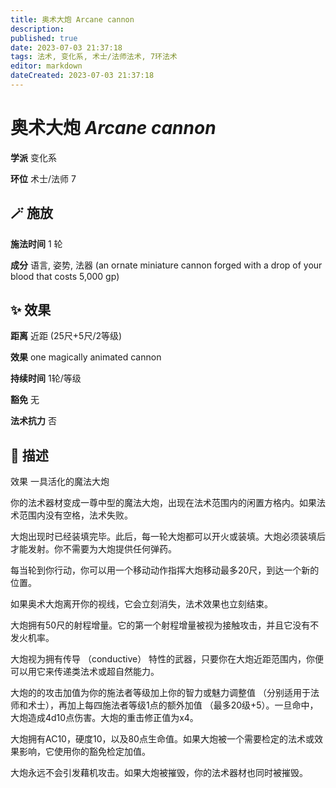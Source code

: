 ```yaml
---
title: 奥术大炮 Arcane cannon
description: 
published: true
date: 2023-07-03 21:37:18
tags: 法术, 变化系, 术士/法师法术, 7环法术
editor: markdown
dateCreated: 2023-07-03 21:37:18
---
```


# **奥术大炮** *Arcane cannon*

**学派** 变化系 

**环位** 术士/法师 7

## 🪄 施放

**施法时间** 1 轮

**成分** 语言, 姿势, 法器 (an ornate miniature cannon forged with a drop of your blood that costs 5,000 gp)

## ✨ 效果  

**距离** 近距 (25尺+5尺/2等级) 

**效果** one magically animated cannon 

**持续时间** 1轮/等级 

**豁免** 无

**法术抗力** 否

## 📖 描述

效果          一具活化的魔法大炮

你的法术器材变成一尊中型的魔法大炮，出现在法术范围内的闲置方格内。如果法术范围内没有空格，法术失败。

大炮出现时已经装填完毕。此后，每一轮大炮都可以开火或装填。大炮必须装填后才能发射。你不需要为大炮提供任何弹药。

每当轮到你行动，你可以用一个移动动作指挥大炮移动最多20尺，到达一个新的位置。

如果奥术大炮离开你的视线，它会立刻消失，法术效果也立刻结束。

大炮拥有50尺的射程增量。它的第一个射程增量被视为接触攻击，并且它没有不发火机率。

大炮视为拥有传导 （conductive） 特性的武器，只要你在大炮近距范围内，你便可以用它来传递类法术或超自然能力。

大炮的的攻击加值为你的施法者等级加上你的智力或魅力调整值 （分别适用于法师和术士），再加上每四施法者等级1点的额外加值 （最多20级+5）。一旦命中，大炮造成4d10点伤害。大炮的重击修正值为x4。

大炮拥有AC10，硬度10，以及80点生命值。如果大炮被一个需要检定的法术或效果影响，它使用你的豁免检定加值。

大炮永远不会引发藉机攻击。如果大炮被摧毁，你的法术器材也同时被摧毁。
    
